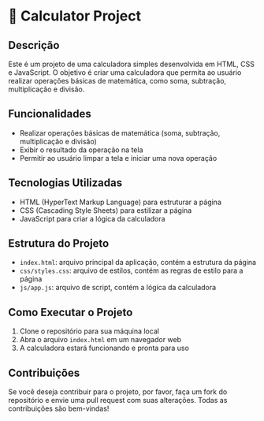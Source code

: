 # 🔢  Calculator Project


**Descrição**
---------------

Este é um projeto de uma calculadora simples desenvolvida em HTML, CSS e JavaScript. O objetivo é criar uma calculadora que permita ao usuário realizar operações básicas de matemática, como soma, subtração, multiplicação e divisão.

**Funcionalidades**
-------------------

*   Realizar operações básicas de matemática (soma, subtração, multiplicação e divisão)
*   Exibir o resultado da operação na tela
*   Permitir ao usuário limpar a tela e iniciar uma nova operação

**Tecnologias Utilizadas**
---------------------------

*   HTML (HyperText Markup Language) para estruturar a página
*   CSS (Cascading Style Sheets) para estilizar a página
*   JavaScript para criar a lógica da calculadora

**Estrutura do Projeto**
-------------------------

*   `index.html`: arquivo principal da aplicação, contém a estrutura da página
*   `css/styles.css`: arquivo de estilos, contém as regras de estilo para a página
*   `js/app.js`: arquivo de script, contém a lógica da calculadora

**Como Executar o Projeto**
---------------------------

1.  Clone o repositório para sua máquina local
2.  Abra o arquivo `index.html` em um navegador web
3.  A calculadora estará funcionando e pronta para uso

**Contribuições**
-----------------

Se você deseja contribuir para o projeto, por favor, faça um fork do repositório e envie uma pull request com suas alterações. Todas as contribuições são bem-vindas!